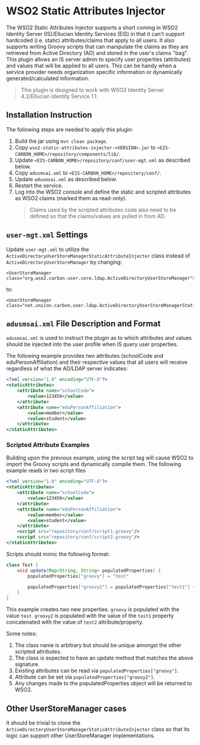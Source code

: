 WSO2 Static Attributes Injector
===============================

The WSO2 Static Attributes Injector supports a short coming in WSO2 Identity Server (IS)/Ellucian Identity Services (EIS) in that it
can't support hardcoded (i.e. static) attributes/claims that apply to all users. It also supports writing Groovy scripts that can 
manipulate the claims as they are retrieved from Active Directory (AD) and stored in the user's claims "bag".
This plugin allows an IS server admin to specify user properties (attributes) and values that will be applied to all users. 
This can be handy when a service provider needs organization specific information or dynamically generated/calculated information.  

> This plugin is designed to work with WSO2 Identity Server 4.2/Ellucian Identity Service 1.1.
 
## Installation Instruction

The following steps are needed to apply this plugin:

1. Build the jar using `mvn clean package`.
2. Copy `wso2-static-attributes-injector-<VERSION>.jar` to `<EIS-CARBON_HOME>/repository/components/lib/`.
3. Update `<EIS-CARBON_HOME>/repository/conf/user-mgt.xml` as described below.
4. Copy `adusmsai.xml` to `<EIS-CARBON_HOME>/repository/conf/`.
5. Update `adusmsai.xml` as described below.
6. Restart the service.
7. Log into the WSO2 console and define the static and scripted attributes as WSO2 claims (marked them as read-only).
    > Claims used by the scripted attributes code also need to be defined so that the claims/values are pulled in from AD. 

## `user-mgt.xml` Settings
Update `user-mgt.xml` to utilize the `ActiveDirectoryUserStoreManagerStaticAttributeInjector` class instead of 
`ActiveDirectoryUserStoreManager` by changing:
 
```
<UserStoreManager class="org.wso2.carbon.user.core.ldap.ActiveDirectoryUserStoreManager">
```

to:

```
<UserStoreManager class="net.unicon.carbon.user.ldap.ActiveDirectoryUserStoreManagerStaticAttributeInjector">
```

## `adusmsai.xml` File Description and Format

`adusmsai.xml` is used to instruct the plugin as to which attributes and values should be injected into the user profile when IS query user properties.

The following example provides two attributes (schoolCode and eduPersonAffiliation) and their respective values that all users will receive regardless of what the AD/LDAP server indicates:

```xml
<?xml version="1.0" encoding="UTF-8"?>
<staticAttributes>
    <attribute name="schoolCode">
        <value>123456</value>
    </attribute>
    <attribute name="eduPersonAffiliation">
        <value>member</value>
        <value>student</value>
    </attribute>
</staticAttributes>
```


### Scripted Attribute Examples

Building upon the previous example, using the script tag will cause WSO2 to import the Groovy scripts and dynamically compile them. The following example reads in two script files

```xml
<?xml version="1.0" encoding="UTF-8"?>
<staticAttributes>
    <attribute name="schoolCode">
        <value>123456</value>
    </attribute>
    <attribute name="eduPersonAffiliation">
        <value>member</value>
        <value>student</value>
    </attribute>
    <script src="repository/conf/script1.groovy"/>
    <script src="repository/conf/script2.groovy"/>
</staticAttributes>
```

Scripts should mimic the following format:

```groovy
class Test {
    void update(Map<String, String> populatedProperties) {
        populatedProperties["groovy"] = "test"

        populatedProperties["groovy2"] = populatedProperties["test1"] + populatedProperties["test2"]
    }
}
```

This example creates two new properties. `groovy` is populated with the value `test`. `groovy2` is populated with the value of the 
`test1` property concatenated with the value of `test2` attribute/property.

Some notes:

1. The class name is arbitrary but should be unique amongst the other scripted attributes.
1. The class is expected to have an update method that matches the above signature.
1. Existing attributes can be read via `populatedProperties["groovy"]`.
1. Attribute can be set via `populatedProperties["groovy2"]`.
1. Any changes made to the populatedProperties object will be returned to WSO2.

## Other UserStoreManager cases
It should be trivial to clone the `ActiveDirectoryUserStoreManagerStaticAttributeInjector` class so that its logic can support other UserStoreManager implementations.
